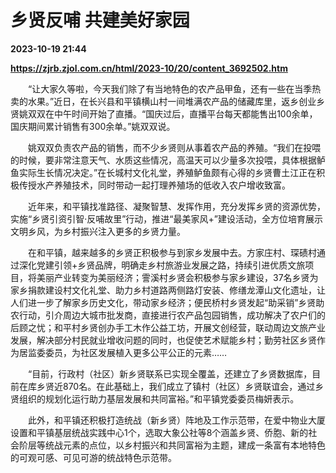 # 乡贤反哺 共建美好家园

**2023-10-19 21:44**

**https://zjrb.zjol.com.cn/html/2023-10/20/content_3692502.htm**

　　“让大家久等啦，今天我们除了有当地特色的农产品甲鱼，还有一些在当季热卖的水果。”近日，在长兴县和平镇横山村一间堆满农产品的储藏库里，返乡创业乡贤姚双双在中午时间开始了直播。“国庆过后，直播平台每天都能售出100余单，国庆期间累计销售有300余单。”姚双双说。

　　姚双双负责农产品的销售，而不少乡贤则从事着农产品的养殖。“我们在投喂的时候，要非常注意天气、水质这些情况，高温天可以少量多次投喂，具体根据鲈鱼实际生长情况决定。”在长城村文化礼堂，养殖鲈鱼颇有心得的乡贤曹土江正在积极传授水产养殖技术，同时带动一起打理养殖场的低收入农户增收致富。

　　近年来，和平镇找准路径、凝聚智慧、发挥作用，充分发挥乡贤的资源优势，实施“乡贤引资引智·反哺故里”行动，推进“最美家风+”建设活动，全方位培育展示文明乡风，为乡村振兴注入更多的乡贤力量。

　　在和平镇，越来越多的乡贤正积极参与到家乡发展中去。方家庄村、琛碛村通过深化党建引领+乡贤品牌，明确走乡村旅游业发展之路，持续引进优质文旅项目，将美丽产业转变为美丽经济；霅溪村乡贤会积极参与家乡建设，37名乡贤为家乡捐款建设村文化礼堂、助力乡村道路两侧路灯安装、修缮龙潭山文化遗址，让人们进一步了解家乡历史文化，带动家乡经济；便民桥村乡贤发起“助采销”乡贤助农行动，引介周边大城市批发商，直接进行农产品包园销售，成功解决了农户们的后顾之忧；和平村乡贤创办手工木作公益工坊，开展文创经营，联动周边文旅产业发展，解决部分村民就业增收问题的同时，也促使艺术赋能乡村；勤劳社区乡贤作为居监委委员，为社区发展植入更多公平公正的元素……

　　“目前，行政村（社区）新乡贤联系已实现全覆盖，还建立了乡贤数据库，目前在库乡贤近870名。在此基础上，我们成立了镇村（社区）乡贤联谊会，通过乡贤组织的规划化运行助力基层发展和共同富裕。”和平镇党委委员梅妍表示。

　　此外，和平镇还积极打造统战（新乡贤）阵地及工作示范带，在爱中物业大厦设置和平镇基层统战实践中心1个，选取大象公社等8个涵盖乡贤、侨胞、新的社会阶层等统战元素的点位，以乡村振兴和共同富裕为主题，建成一条富有本地特色的可观可感、可见可游的统战特色示范带。